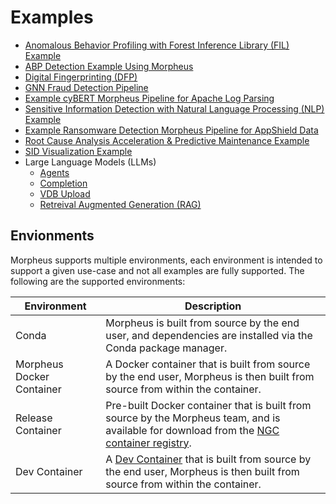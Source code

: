 <!--
SPDX-FileCopyrightText: Copyright (c) 2022-2024, NVIDIA CORPORATION & AFFILIATES. All rights reserved.
SPDX-License-Identifier: Apache-2.0

Licensed under the Apache License, Version 2.0 (the "License");
you may not use this file except in compliance with the License.
You may obtain a copy of the License at

http://www.apache.org/licenses/LICENSE-2.0

Unless required by applicable law or agreed to in writing, software
distributed under the License is distributed on an "AS IS" BASIS,
WITHOUT WARRANTIES OR CONDITIONS OF ANY KIND, either express or implied.
See the License for the specific language governing permissions and
limitations under the License.
-->

# Examples
* [Anomalous Behavior Profiling with Forest Inference Library (FIL) Example](./abp_nvsmi_detection/README.md)
* [ABP Detection Example Using Morpheus](./abp_pcap_detection/README.md)
* [Digital Fingerprinting (DFP)](./digital_fingerprinting/README.md)
* [GNN Fraud Detection Pipeline](./gnn_fraud_detection_pipeline/README.md)
* [Example cyBERT Morpheus Pipeline for Apache Log Parsing](./log_parsing/README.md)
* [Sensitive Information Detection with Natural Language Processing (NLP) Example](./nlp_si_detection/README.md)
* [Example Ransomware Detection Morpheus Pipeline for AppShield Data](./ransomware_detection/README.md)
* [Root Cause Analysis Acceleration & Predictive Maintenance Example](./root_cause_analysis/README.md)
* [SID Visualization Example](./sid_visualization/README.md)
* Large Language Models (LLMs)
  * [Agents](./llm/agents/README.md)
  * [Completion](./llm/completion/README.md)
  * [VDB Upload](./llm/vdb_upload/README.md)
  * [Retreival Augmented Generation (RAG)](./llm/rag/README.md)

## Envionments
Morpheus supports multiple environments, each environment is intended to support a given use-case and not all examples are fully supported. The following are the supported environments:

| Environment | Description |
|-------------|-------------|
| Conda | Morpheus is built from source by the end user, and dependencies are installed via the Conda package manager. |
| Morpheus Docker Container | A Docker container that is built from source by the end user, Morpheus is then built from source from within the container. |
| Release Container | Pre-built Docker container that is built from source by the Morpheus team, and is available for download from the [NGC container registry](https://catalog.ngc.nvidia.com/orgs/nvidia/teams/morpheus/containers/morpheus/tags). |
| Dev Container | A [Dev Container](https://containers.dev/) that is built from source by the end user, Morpheus is then built from source from within the container. |
